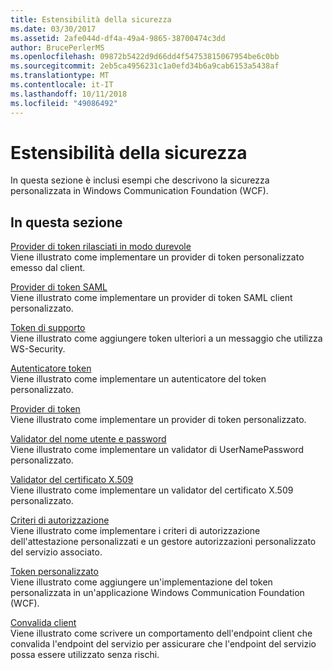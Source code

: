 ```yaml
---
title: Estensibilità della sicurezza
ms.date: 03/30/2017
ms.assetid: 2afe044d-df4a-49a4-9865-38700474c3dd
author: BrucePerlerMS
ms.openlocfilehash: 09872b5422d9d66dd4f54753815067954be6c0bb
ms.sourcegitcommit: 2eb5ca4956231c1a0efd34b6a9cab6153a5438af
ms.translationtype: MT
ms.contentlocale: it-IT
ms.lasthandoff: 10/11/2018
ms.locfileid: "49086492"
---
```

# <a name="security-extensibility"></a>Estensibilità della sicurezza
In questa sezione è inclusi esempi che descrivono la sicurezza personalizzata in Windows Communication Foundation (WCF).  
  
## <a name="in-this-section"></a>In questa sezione  
 [Provider di token rilasciati in modo durevole](../../../../docs/framework/wcf/samples/durable-issued-token-provider.md)  
 Viene illustrato come implementare un provider di token personalizzato emesso dal client.  
  
 [Provider di token SAML](../../../../docs/framework/wcf/samples/saml-token-provider.md)  
 Viene illustrato come implementare un provider di token SAML client personalizzato.  
  
 [Token di supporto](../../../../docs/framework/wcf/samples/supporting-tokens.md)  
 Viene illustrato come aggiungere token ulteriori a un messaggio che utilizza WS-Security.  
  
 [Autenticatore token](../../../../docs/framework/wcf/samples/token-authenticator.md)  
 Viene illustrato come implementare un autenticatore del token personalizzato.  
  
 [Provider di token](../../../../docs/framework/wcf/samples/token-provider.md)  
 Viene illustrato come implementare un provider di token personalizzato.  
  
 [Validator del nome utente e password](../../../../docs/framework/wcf/samples/user-name-password-validator.md)  
 Viene illustrato come implementare un validator di UserNamePassword personalizzato.  
  
 [Validator del certificato X.509](../../../../docs/framework/wcf/samples/x-509-certificate-validator.md)  
 Viene illustrato come implementare un validator del certificato X.509 personalizzato.  
  
 [Criteri di autorizzazione](../../../../docs/framework/wcf/samples/authorization-policy.md)  
 Viene illustrato come implementare i criteri di autorizzazione dell'attestazione personalizzati e un gestore autorizzazioni personalizzato del servizio associato.  
  
 [Token personalizzato](../../../../docs/framework/wcf/samples/custom-token.md)  
 Viene illustrato come aggiungere un'implementazione del token personalizzata in un'applicazione Windows Communication Foundation (WCF).  
  
 [Convalida client](../../../../docs/framework/wcf/samples/client-validation.md)  
 Viene illustrato come scrivere un comportamento dell'endpoint client che convalida l'endpoint del servizio per assicurare che l'endpoint del servizio possa essere utilizzato senza rischi.
